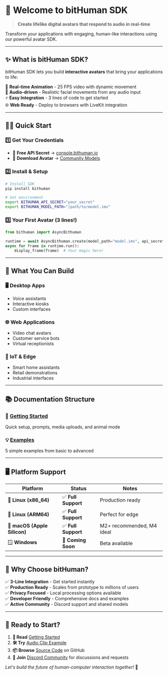# 🚀 Welcome to bitHuman SDK

> **Create lifelike digital avatars that respond to audio in real-time**

Transform your applications with engaging, human-like interactions using our powerful avatar SDK.

---

## ✨ What is bitHuman SDK?

bitHuman SDK lets you build **interactive avatars** that bring your applications to life:

🎯 **Real-time Animation** - 25 FPS video with dynamic movement  
🎤 **Audio-driven** - Realistic facial movements from any audio input  
⚡ **Easy Integration** - 3 lines of code to get started  
🌐 **Web Ready** - Deploy to browsers with LiveKit integration  

---

## 🏃‍♂️ Quick Start

### 1️⃣ Get Your Credentials
- 🔑 **Free API Secret** → [console.bithuman.io](https://console.bithuman.io)
- 🤖 **Download Avatar** → [Community Models](https://console.bithuman.io/#community)

### 2️⃣ Install & Setup
```bash
# Install SDK
pip install bithuman

# Set environment
export BITHUMAN_API_SECRET="your_secret"
export BITHUMAN_MODEL_PATH="/path/to/model.imx"
```

### 3️⃣ Your First Avatar (3 lines!)
```python
from bithuman import AsyncBithuman

runtime = await AsyncBithuman.create(model_path="model.imx", api_secret="secret")
async for frame in runtime.run():
    display_frame(frame)  # Your magic here!
```

---

## 🎯 What You Can Build

### 🖥️ **Desktop Apps**
- Voice assistants
- Interactive kiosks  
- Custom interfaces

### 🌐 **Web Applications**
- Video chat avatars
- Customer service bots
- Virtual receptionists

### 🔧 **IoT & Edge**
- Smart home assistants
- Retail demonstrations
- Industrial interfaces

---

## 📚 Documentation Structure

### 🚀 **[Getting Started](#/getting-started/overview)**
Quick setup, prompts, media uploads, and animal mode

### 💡 **[Examples](#/examples/overview)**
5 simple examples from basic to advanced

---

## 🖥️ Platform Support

| Platform | Status | Notes |
|----------|---------|-------|
| 🐧 **Linux (x86_64)** | ✅ **Full Support** | Production ready |
| 🦾 **Linux (ARM64)** | ✅ **Full Support** | Perfect for edge |
| 🍎 **macOS (Apple Silicon)** | ✅ **Full Support** | M2+ recommended, M4 ideal |
| 🪟 **Windows** | 🔄 **Coming Soon** | Beta available |

---

## 🎯 Why Choose bitHuman?

✅ **3-Line Integration** - Get started instantly  
✅ **Production Ready** - Scales from prototype to millions of users  
✅ **Privacy Focused** - Local processing options available  
✅ **Developer Friendly** - Comprehensive docs and examples  
✅ **Active Community** - Discord support and shared models  

---

## 🚀 Ready to Start?

1. **📖 Read** [Getting Started](#/getting-started/overview)
2. **🛠️ Try** [Audio Clip Example](#/examples/avatar-with-audio-clip) 
3. **📦 Browse** [Source Code](https://github.com/bithuman-prod/public-sdk-examples) on GitHub
4. **💬 Join** [Discord Community](https://discord.gg/yM7wRRqu) for discussions and requests

*Let's build the future of human-computer interaction together!* 🌟
